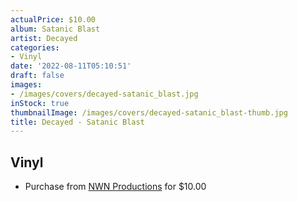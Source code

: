 ```yaml
---
actualPrice: $10.00
album: Satanic Blast
artist: Decayed
categories:
- Vinyl
date: '2022-08-11T05:10:51'
draft: false
images:
- /images/covers/decayed-satanic_blast.jpg
inStock: true
thumbnailImage: /images/covers/decayed-satanic_blast-thumb.jpg
title: Decayed - Satanic Blast
---
```


## Vinyl
* Purchase from [NWN Productions](http://shop.nwnprod.com/index.php?route=product/product&path=76&product_id=26343&sort=pd.name&order=ASC) for $10.00
